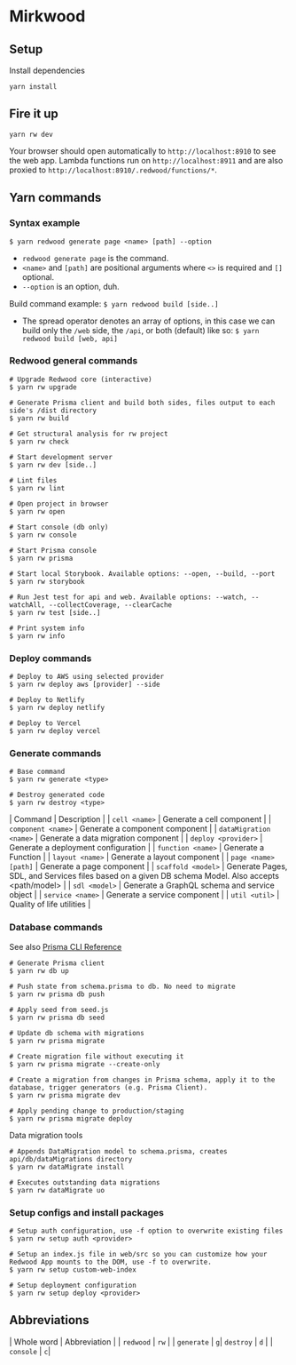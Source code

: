 # Mirkwood

## Setup

Install dependencies

```terminal
yarn install
```

## Fire it up

```terminal
yarn rw dev
```

Your browser should open automatically to `http://localhost:8910` to see the web app. Lambda functions run on `http://localhost:8911` and are also proxied to `http://localhost:8910/.redwood/functions/*`.

## Yarn commands

### Syntax example
`$ yarn redwood generate page <name> [path] --option`

- `redwood generate page` is the command.
- `<name>` and `[path]` are positional arguments where `<>` is required and `[]` optional.
- `--option` is an option, duh.

Build command example:
`$ yarn redwood build [side..]`

- The spread operator denotes an array of options, in this case we can build only the `/web` side, the `/api`, or both (default) like so:
`$ yarn redwood build [web, api]`

### Redwood general commands
```terminal
# Upgrade Redwood core (interactive)
$ yarn rw upgrade

# Generate Prisma client and build both sides, files output to each side's /dist directory
$ yarn rw build

# Get structural analysis for rw project
$ yarn rw check

# Start development server
$ yarn rw dev [side..]

# Lint files
$ yarn rw lint

# Open project in browser
$ yarn rw open

# Start console (db only)
$ yarn rw console

# Start Prisma console
$ yarn rw prisma

# Start local Storybook. Available options: --open, --build, --port
$ yarn rw storybook

# Run Jest test for api and web. Available options: --watch, --watchAll, --collectCoverage, --clearCache
$ yarn rw test [side..]

# Print system info
$ yarn rw info
```

### Deploy commands

```terminal
# Deploy to AWS using selected provider
$ yarn rw deploy aws [provider] --side

# Deploy to Netlify
$ yarn rw deploy netlify

# Deploy to Vercel
$ yarn rw deploy vercel
```

### Generate commands
```terminal
# Base command
$ yarn rw generate <type>

# Destroy generated code
$ yarn rw destroy <type>
```

| Command | Description |
| `cell <name>` | Generate a cell component |
| `component <name>` | Generate a component component |
| `dataMigration <name>` |	Generate a data migration component |
| `deploy <provider>` |	Generate a deployment configuration |
| `function <name>` |	Generate a Function |
| `layout <name>` |	Generate a layout component |
| `page <name> [path]` |	Generate a page component |
| `scaffold <model>` |	Generate Pages, SDL, and Services files based on a given DB schema Model. Also accepts <path/model> |
| `sdl <model>` |	Generate a GraphQL schema and service object |
| `service <name>` |	Generate a service component |
| `util <util>` |	Quality of life utilities |
### Database commands

See also [Prisma CLI Reference](https://www.prisma.io/docs/reference/api-reference/command-reference)

```terminal
# Generate Prisma client
$ yarn rw db up

# Push state from schema.prisma to db. No need to migrate
$ yarn rw prisma db push

# Apply seed from seed.js
$ yarn rw prisma db seed

# Update db schema with migrations
$ yarn rw prisma migrate

# Create migration file without executing it
$ yarn rw prisma migrate --create-only

# Create a migration from changes in Prisma schema, apply it to the database, trigger generators (e.g. Prisma Client).
$ yarn rw prisma migrate dev

# Apply pending change to production/staging
$ yarn rw prisma migrate deploy
```

Data migration tools
```terminal
# Appends DataMigration model to schema.prisma, creates api/db/dataMigrations directory
$ yarn rw dataMigrate install

# Executes outstanding data migrations
$ yarn rw dataMigrate uo
```

### Setup configs and install packages

```terminal
# Setup auth configuration, use -f option to overwrite existing files
$ yarn rw setup auth <provider>

# Setup an index.js file in web/src so you can customize how your Redwood App mounts to the DOM, use -f to overwrite.
$ yarn rw setup custom-web-index

# Setup deployment configuration
$ yarn rw setup deploy <provider>
```


## Abbreviations
| Whole word | Abbreviation |
| `redwood` | `rw` |
| `generate` | `g`|
 `destroy` | `d` |
| `console` | `c`|
